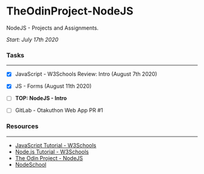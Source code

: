 # TheOdinProject-NodeJS
NodeJS - Projects and Assignments.

*Start: July 17th 2020*

### Tasks
---
- [X] JavaScript - W3Schools Review: Intro (August 7th 2020)
- [X] JS - Forms (August 11th 2020)
- [ ] **TOP: NodeJS - Intro**
- [ ] GitLab - Otakuthon Web App PR #1


### Resources
---
- [JavaScript Tutorial - W3Schools](https://www.w3schools.com/js/default.asp)
- [Node.js Tutorial - W3Schools](https://www.w3schools.com/nodejs/default.asp)
- [The Odin Project - NodeJS](https://www.theodinproject.com/courses/nodejs)
- [NodeSchool](https://nodeschool.io)
